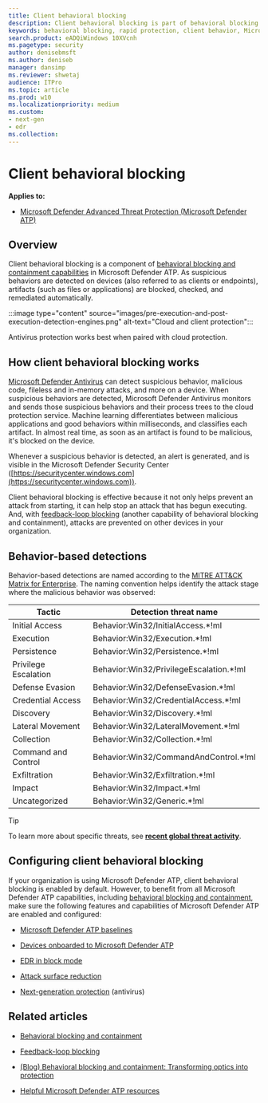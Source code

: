 ```yaml
---
title: Client behavioral blocking
description: Client behavioral blocking is part of behavioral blocking and containment capabilities in Microsoft Defender ATP
keywords: behavioral blocking, rapid protection, client behavior, Microsoft Defender ATP
search.product: eADQiWindows 10XVcnh
ms.pagetype: security
author: denisebmsft
ms.author: deniseb
manager: dansimp
ms.reviewer: shwetaj
audience: ITPro 
ms.topic: article 
ms.prod: w10 
ms.localizationpriority: medium
ms.custom: 
- next-gen
- edr
ms.collection: 
---
```


# Client behavioral blocking

**Applies to:**

- [Microsoft Defender Advanced Threat Protection (Microsoft Defender ATP)](https://go.microsoft.com/fwlink/p/?linkid=2069559)

## Overview

Client behavioral blocking is a component of [behavioral blocking and containment capabilities](https://docs.microsoft.com/windows/security/threat-protection/microsoft-defender-atp/behavioral-blocking-containment) in Microsoft Defender ATP. As suspicious behaviors are detected on devices (also referred to as clients or endpoints), artifacts (such as files or applications) are blocked, checked, and remediated automatically. 

:::image type="content" source="images/pre-execution-and-post-execution-detection-engines.png" alt-text="Cloud and client protection":::

Antivirus protection works best when paired with cloud protection.

## How client behavioral blocking works

[Microsoft Defender Antivirus](https://docs.microsoft.com/windows/security/threat-protection/windows-defender-antivirus/windows-defender-antivirus-in-windows-10) can detect suspicious behavior, malicious code, fileless and in-memory attacks, and more on a device. When suspicious behaviors are detected, Microsoft Defender Antivirus monitors and sends those suspicious behaviors and their process trees to the cloud protection service. Machine learning differentiates between malicious applications and good behaviors within milliseconds, and classifies each artifact. In almost real time, as soon as an artifact is found to be malicious, it's blocked on the device. 

Whenever a suspicious behavior is detected, an alert is generated, and is visible in the Microsoft Defender Security Center ([https://securitycenter.windows.com](https://securitycenter.windows.com)).

Client behavioral blocking is effective because it not only helps prevent an attack from starting, it can help stop an attack that has begun executing. And, with [feedback-loop blocking](feedback-loop-blocking.md) (another capability of behavioral blocking and containment), attacks are prevented on other devices in your organization.

## Behavior-based detections

Behavior-based detections are named according to the [MITRE ATT&CK Matrix for Enterprise](https://attack.mitre.org/matrices/enterprise). The naming convention helps identify the attack stage where the malicious behavior was observed:


|Tactic |	Detection threat name |
|----|----|
|Initial Access	| Behavior:Win32/InitialAccess.*!ml |
|Execution	|Behavior:Win32/Execution.*!ml |
|Persistence	|Behavior:Win32/Persistence.*!ml |
|Privilege Escalation	|Behavior:Win32/PrivilegeEscalation.*!ml |
|Defense Evasion	|Behavior:Win32/DefenseEvasion.*!ml |
|Credential Access	|Behavior:Win32/CredentialAccess.*!ml |
|Discovery	|Behavior:Win32/Discovery.*!ml |
|Lateral Movement |	Behavior:Win32/LateralMovement.*!ml |
|Collection |	Behavior:Win32/Collection.*!ml |
|Command and Control | Behavior:Win32/CommandAndControl.*!ml |
|Exfiltration	| Behavior:Win32/Exfiltration.*!ml |
|Impact	| Behavior:Win32/Impact.*!ml |
|Uncategorized	| Behavior:Win32/Generic.*!ml |

> [!TIP]
> To learn more about specific threats, see **[recent global threat activity](https://www.microsoft.com/wdsi/threats)**.


## Configuring client behavioral blocking

If your organization is using Microsoft Defender ATP, client behavioral blocking is enabled by default. However, to benefit from all Microsoft Defender ATP capabilities, including [behavioral blocking and containment](behavioral-blocking-containment.md), make sure the following features and capabilities of Microsoft Defender ATP are enabled and configured:

- [Microsoft Defender ATP baselines](https://docs.microsoft.com/windows/security/threat-protection/microsoft-defender-atp/configure-machines-security-baseline)

- [Devices onboarded to Microsoft Defender ATP](https://docs.microsoft.com/windows/security/threat-protection/microsoft-defender-atp/onboard-configure)

- [EDR in block mode](https://docs.microsoft.com/windows/security/threat-protection/microsoft-defender-atp/edr-in-block-mode)

- [Attack surface reduction](https://docs.microsoft.com/windows/security/threat-protection/microsoft-defender-atp/attack-surface-reduction)

- [Next-generation protection](https://docs.microsoft.com/windows/security/threat-protection/windows-defender-antivirus/configure-windows-defender-antivirus-features) (antivirus)

## Related articles

- [Behavioral blocking and containment](behavioral-blocking-containment.md)

- [Feedback-loop blocking](feedback-loop-blocking.md)

- [(Blog) Behavioral blocking and containment: Transforming optics into protection](https://www.microsoft.com/security/blog/2020/03/09/behavioral-blocking-and-containment-transforming-optics-into-protection/)

- [Helpful Microsoft Defender ATP resources](https://docs.microsoft.com/windows/security/threat-protection/microsoft-defender-atp/helpful-resources)
